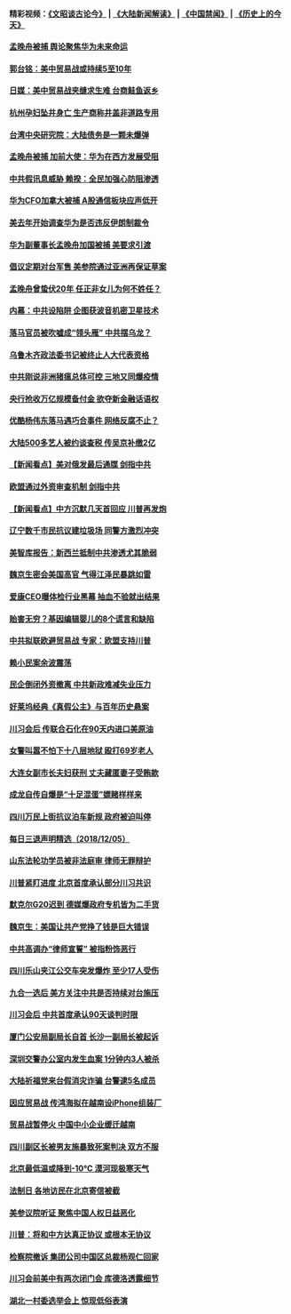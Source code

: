 #### 精彩视频：[《文昭谈古论今》](https://github.com/gfw-breaker/wenzhao/blob/master/README.md?t=12061231) | [《大陆新闻解读》](https://github.com/gfw-breaker/ntdtv-comedy/blob/master/README.md?t=12061231) | [《中国禁闻》](https://github.com/gfw-breaker/ntdtv-news/blob/master/README.md?t=12061231) | [《历史上的今天》](https://github.com/gfw-breaker/today-in-history/blob/master/README.md?t=12061231) 


#### [孟晚舟被捕 舆论聚焦华为未来命运](../pages/nsc413/n10894624.md?t=12061231) 

#### [郭台铭：美中贸易战或持续5至10年](../pages/nsc413/n10894255.md?t=12061231) 

#### [日媒：美中贸易战夹缝求生难 台商鲑鱼返乡](../pages/nsc413/n10894323.md?t=12061231) 

#### [杭州孕妇坠井身亡 生产商称井盖非道路专用](../pages/nsc413/n10894490.md?t=12061231) 

#### [台湾中央研究院：大陆债务是一颗未爆弹](../pages/nsc413/n10894032.md?t=12061231) 

#### [孟晚舟被捕 加前大使：华为在西方发展受阻](../pages/nsc413/n10894033.md?t=12061231) 

#### [中共假讯息威胁 赖揆：全民加强心防阻渗透](../pages/nsc413/n10893971.md?t=12061231) 

#### [华为CFO加拿大被捕 A股通信板块应声低开](../pages/nsc413/n10893691.md?t=12061231) 

#### [美去年开始调查华为是否违反伊朗制裁令](../pages/nsc413/n10335920.md?t=12061231) 

#### [华为副董事长孟晚舟加国被捕 美要求引渡](../pages/nsc413/n10893616.md?t=12061231) 

#### [倡议定期对台军售 美参院通过亚洲再保证草案](../pages/nsc413/n10893933.md?t=12061231) 

#### [孟晚舟曾蛰伏20年 任正非女儿为何不姓任？](../pages/nsc413/n10893862.md?t=12061231) 

#### [内幕：中共设陷阱 企图获波音机密卫星技术](../pages/nsc413/n10893761.md?t=12061231) 

#### [落马官员被吹嘘成“领头雁” 中共摆乌龙？](../pages/nsc413/n10893497.md?t=12061231) 

#### [乌鲁木齐政法委书记被终止人大代表资格](../pages/nsc413/n10893601.md?t=12061231) 

#### [中共刚说非洲猪瘟总体可控 三地又同爆疫情](../pages/nsc413/n10893556.md?t=12061231) 

#### [央行抢收万亿规模备付金 欲夺新金融话语权](../pages/nsc413/n10891394.md?t=12061231) 

#### [优酷杨伟东落马遇巧合事件 网络反腐不止？](../pages/nsc413/n10893482.md?t=12061231) 

#### [大陆500多艺人被约谈查税 传吴京补缴2亿](../pages/nsc413/n10893579.md?t=12061231) 

#### [【新闻看点】美对俄发最后通牒 剑指中共](../pages/nsc413/n10893354.md?t=12061231) 

#### [欧盟通过外资审查机制 剑指中共](../pages/nsc413/n10893505.md?t=12061231) 

#### [【新闻看点】中方沉默几天首回应 川普再发炮](../pages/nsc413/n10893156.md?t=12061231) 

#### [辽宁数千市民抗议建垃圾场 同警方激烈冲突](../pages/nsc413/n10893339.md?t=12061231) 

#### [美智库报告：新西兰抵制中共渗透尤其脆弱](../pages/nsc413/n10893454.md?t=12061231) 

#### [魏京生密会美国高官 气得江泽民暴跳如雷](../pages/nsc413/n10893456.md?t=12061231) 

#### [爱康CEO曝体检行业黑幕 抽血不验就出结果](../pages/nsc413/n10893434.md?t=12061231) 

#### [贻害无穷？基因编辑婴儿的8个谎言和缺陷](../pages/nsc413/n10893306.md?t=12061231) 

#### [中共拟联欧避贸易战 专家：欧盟支持川普](../pages/nsc413/n10893281.md?t=12061231) 

#### [赖小民案余波震荡](../pages/nsc413/n10891551.md?t=12061231) 

#### [民企倒闭外资撤离 中共新政难减失业压力](../pages/nsc413/n10893269.md?t=12061231) 

#### [好莱坞经典《真假公主》与百年历史悬案](../pages/nsc413/n10136000.md?t=12061231) 

#### [川习会后 传联合石化在90天内进口美原油](../pages/nsc413/n10893241.md?t=12061231) 

#### [女警叫嚣不怕下十八层地狱 殴打69岁老人](../pages/nsc413/n10892706.md?t=12061231) 

#### [大连女副市长夫妇获刑 丈夫藏匿妻子受贿款](../pages/nsc413/n10891176.md?t=12061231) 

#### [成龙自传自爆是“十足混蛋”嫖赌样样来](../pages/nsc413/n10893146.md?t=12061231) 

#### [四川万民上街抗议泊车新规 政府被迫叫停](../pages/nsc413/n10893192.md?t=12061231) 

#### [每日三退声明精选（2018/12/05）](../pages/nsc413/n10893201.md?t=12061231) 

#### [山东法轮功学员被非法庭审 律师无罪辩护](../pages/nsc413/n10892956.md?t=12061231) 

#### [川普紧盯进度 北京首度承认部分川习共识](../pages/nsc413/n10893089.md?t=12061231) 


#### [默克尔G20迟到 德媒爆政府专机皆为二手货](../pages/nsc413/n10892503.md?t=12061231) 

#### [魏京生：美国让共产党挣了钱是巨大错误](../pages/nsc413/n10892972.md?t=12061231) 

#### [中共高调办“律师宣誓” 被指粉饰恶行](../pages/nsc413/n10892900.md?t=12061231) 

#### [四川乐山夹江公交车突发爆炸 至少17人受伤](../pages/nsc413/n10892934.md?t=12061231) 

#### [九合一选后 美方关注中共是否持续对台施压](../pages/nsc413/n10892746.md?t=12061231) 

#### [川习会后 中共首度承认90天谈判时限](../pages/nsc413/n10891819.md?t=12061231) 

#### [厦门公安局副局长自首 长沙一副局长被起诉](../pages/nsc413/n10892681.md?t=12061231) 

#### [深圳交警办公室内发生血案 1分钟内3人被杀](../pages/nsc413/n10892416.md?t=12061231) 

#### [大陆祈福党来台假消灾诈骗 台警逮5名成员](../pages/nsc413/n10892593.md?t=12061231) 

#### [因应贸易战 传鸿海拟在越南设iPhone组装厂](../pages/nsc413/n10892563.md?t=12061231) 

#### [贸易战暂停火 中国中小企业缓迁越南](../pages/nsc413/n10892300.md?t=12061231) 

#### [四川副区长被男友施暴致死案判决 双方不服](../pages/nsc413/n10891734.md?t=12061231) 

#### [北京最低温或降到-10℃ 漠河现极寒天气](../pages/nsc413/n10892090.md?t=12061231) 

#### [法制日 各地访民在北京寄信被截](../pages/nsc413/n10891878.md?t=12061231) 

#### [美参议院听证 聚焦中国人权日益恶化](../pages/nsc413/n10891702.md?t=12061231) 

#### [川普：将和中方达真正协议 或根本无协议](../pages/nsc413/n10891907.md?t=12061231) 

#### [检察院撤诉 集团公司中国区总裁杨观仁回家](../pages/nsc413/n10890824.md?t=12061231) 

#### [川习会前美中有两次闭门会 库德洛透露细节](../pages/nsc413/n10891771.md?t=12061231) 

#### [湖北一村委选举会上 惊现低俗表演](../pages/nsc413/n10891667.md?t=12061231) 

